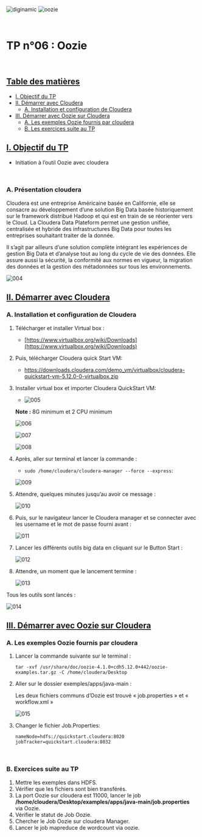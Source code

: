 ﻿![diginamic](../img/diginamic.png) ![oozie](../img/oozie.png)

<br>

# TP n°06 : Oozie

<br>

## <u>Table des matières</u>

- [I. Objectif du TP](#i-objectif-du-tp)
- [II. Démarrer avec Cloudera](#ii-démarrer-avec-cloudera)
   - [A. Installation et configuration de Cloudera](#a-installation-et-configuration-de-cloudera)
- [III. Démarrer avec Oozie sur Cloudera](#iii-démarrer-avec-oozie-sur-cloudera)
   - [A. Les exemples Oozie fournis par cloudera](#a-les-exemples-oozie-fournis-par-cloudera)
   - [B. Les exercices suite au TP](#b-exercices-suite-au-tp)

<div style="page-break-after: always;"></div>

## <u>I. Objectif du TP</u>

- Initiation à l’outil Oozie avec cloudera

<br>

### **A. Présentation cloudera**

Cloudera est une entreprise Américaine basée en Californie, elle se consacre au développement d’une solution Big Data basée historiquement sur le framework distribué Hadoop et qui est en train de se réorienter vers le Cloud. La Cloudera Data Plateform permet une gestion unifiée, centralisée et hybride des infrastructures Big Data pour toutes les entreprises souhaitant traiter de la donnée.

Il s’agit par ailleurs d’une solution complète intégrant les expériences de gestion Big Data et d’analyse tout au long du cycle de vie des données. Elle assure aussi la sécurité, la conformité aux normes  en  vigueur,  la  migration  des  données  et  la  gestion  des  métadonnées  sur  tous  les environnements.

![004](004.jpeg)

<div style="page-break-after: always;"></div>

## <u>II. Démarrer avec Cloudera</u>

### **A. Installation et configuration de Cloudera**

1. Télécharger et installer Virtual box :
   - [https://www.virtualbox.org/wiki/Downloads](https://www.virtualbox.org/wiki/Downloads)

2. Puis, télécharger Cloudera quick Start VM:
   - [https://downloads.cloudera.com/demo_vm/virtualbox/cloudera- quickstart-vm-5.12.0-0-virtualbox.zip](https://downloads.cloudera.com/demo_vm/virtualbox/cloudera-quickstart-vm-5.12.0-0-virtualbox.zip)

3. Installer virtual box et importer Cloudera QuickStart VM:
   - ![005](005.png)

   **Note :** 8G minimum et 2 CPU minimum

   ![006](006.jpeg)

   ![007](007.jpeg)

   ![008](008.jpeg)

4. Après, aller sur terminal et lancer la commande :
   - `sudo /home/cloudera/cloudera-manager --force --express`:

   ![009](009.png)

5. Attendre, quelques minutes jusqu’au avoir ce message :

   ![010](010.png)

6. Puis, sur le navigateur lancer le Cloudera manager et se connecter avec les username et le mot de passe fourni avant :

   ![011](011.jpeg)

7. Lancer les différents outils big data en cliquant sur le Button Start :

   ![012](012.jpeg)

8. Attendre, un moment que le lancement termine :

   ![013](013.jpeg)

Tous les outils sont lancés :

   ![014](014.jpeg)

<div style="page-break-after: always;"></div>

## <u>III. Démarrer avec Oozie sur Cloudera</u>

### **A. Les exemples Oozie fournis par cloudera**

1. Lancer la commande suivante sur le terminal :

   `tar -xvf /usr/share/doc/oozie-4.1.0+cdh5.12.0+442/oozie-examples.tar.gz -C /home/cloudera/Desktop`

2. Aller sur le dossier exemples/apps/java-main :

   Les deux fichiers communs d’Oozie est trouvé « job.properties » et « workflow.xml »

   ![015](015.png)

3. Changer le fichier Job.Properties:

   `nameNode=hdfs://quickstart.cloudera:8020 jobTracker=quickstart.cloudera:8032`

<br>

### **B. Exercices suite au TP**

1. Mettre les exemples dans HDFS.
2. Vérifier que les fichiers sont bien transférés.
3. La port Oozie sur cloudera est 11000, lancer le job  
   **/home/cloudera/Desktop/examples/apps/java-main/job.properties** via Oozie.
4. Vérifier le statut de Job Oozie.
5. Chercher le Job Oozie sur cloudera Manager.
6. Lancer le job mapreduce de wordcount via oozie.
